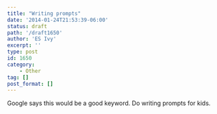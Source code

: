 ```yaml
---
title: "Writing prompts"
date: '2014-01-24T21:53:39-06:00'
status: draft
path: '/draft1650'
author: 'ES Ivy'
excerpt: ''
type: post
id: 1650
category:
    - Other
tag: []
post_format: []
---
```

Google says this would be a good keyword. Do writing prompts for kids.